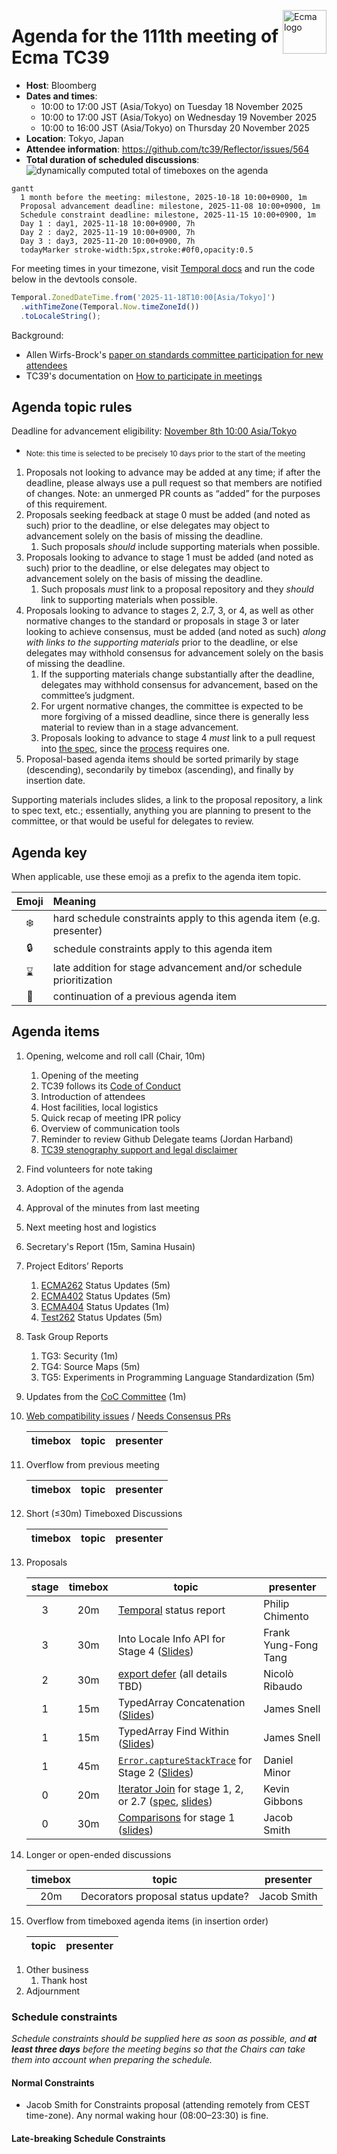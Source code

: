 <img src="../images/Ecma_RVB-003.jpg" align="right" height="70" alt="Ecma logo" /> <!-- markdownlint-disable-line MD041 -->

# Agenda for the 111th meeting of Ecma TC39

- **Host**: Bloomberg
- **Dates and times**:
  - 10:00 to 17:00 JST (Asia/Tokyo) on Tuesday 18 November 2025
  - 10:00 to 17:00 JST (Asia/Tokyo) on Wednesday 19 November 2025
  - 10:00 to 16:00 JST (Asia/Tokyo) on Thursday 20 November 2025
- **Location**: Tokyo, Japan
- **Attendee information**: https://github.com/tc39/Reflector/issues/564
- **Total duration of scheduled discussions**: ![dynamically computed total of timeboxes on the agenda](https://tc39-agenda-time.deno.dev/2025/11/)

```mermaid
gantt
  1 month before the meeting: milestone, 2025-10-18 10:00+0900, 1m
  Proposal advancement deadline: milestone, 2025-11-08 10:00+0900, 1m
  Schedule constraint deadline: milestone, 2025-11-15 10:00+0900, 1m
  Day 1 : day1, 2025-11-18 10:00+0900, 7h
  Day 2 : day2, 2025-11-19 10:00+0900, 7h
  Day 3 : day3, 2025-11-20 10:00+0900, 7h
  todayMarker stroke-width:5px,stroke:#0f0,opacity:0.5
```

For meeting times in your timezone, visit [Temporal docs](https://tc39.es/proposal-temporal/docs/) and run the code below in the devtools console.

```js
Temporal.ZonedDateTime.from('2025-11-18T10:00[Asia/Tokyo]')
  .withTimeZone(Temporal.Now.timeZoneId())
  .toLocaleString();
```

Background:

- Allen Wirfs-Brock's [paper on standards committee participation for new attendees](http://wirfs-brock.com/allen/files/papers/standpats-asianplop2016.pdf)
- TC39's documentation on [How to participate in meetings](https://github.com/tc39/how-we-work/blob/HEAD/how-to-participate-in-meetings.md)

## Agenda topic rules

Deadline for advancement eligibility:  [November 8th 10:00 Asia/Tokyo](https://www.timeanddate.com/countdown/winter?iso=20251108T10&p0=248&msg=111th+TC39+Plenary+in+Tokyo&font=sanserif&csz=1)

- <sub>Note: this time is selected to be precisely 10 days prior to the start of the meeting</sub>

1. Proposals not looking to advance may be added at any time; if after the deadline, please always use a pull request so that members are notified of changes. Note: an unmerged PR counts as “added” for the purposes of this requirement.
1. Proposals seeking feedback at stage 0 must be added (and noted as such) prior to the deadline, or else delegates may object to advancement solely on the basis of missing the deadline.
    1. Such proposals *should* include supporting materials when possible.
1. Proposals looking to advance to stage 1 must be added (and noted as such) prior to the deadline, or else delegates may object to advancement solely on the basis of missing the deadline.
    1. Such proposals *must* link to a proposal repository and they *should* link to supporting materials when possible.
1. Proposals looking to advance to stages 2, 2.7, 3, or 4, as well as other normative changes to the standard or proposals in stage 3 or later looking to achieve consensus, must be added (and noted as such) *along with links to the supporting materials* prior to the deadline, or else delegates may withhold consensus for advancement solely on the basis of missing the deadline.
    1. If the supporting materials change substantially after the deadline, delegates may withhold consensus for advancement, based on the committee’s judgment.
    1. For urgent normative changes, the committee is expected to be more forgiving of a missed deadline, since there is generally less material to review than in a stage advancement.
    1. Proposals looking to advance to stage 4 *must* link to a pull request into [the spec](https://github.com/tc39/ecma262), since the [process](https://tc39.github.io/process-document/) requires one.
1. Proposal-based agenda items should be sorted primarily by stage (descending), secondarily by timebox (ascending), and finally by insertion date.

Supporting materials includes slides, a link to the proposal repository, a link to spec text, etc.; essentially, anything you are planning to present to the committee, or that would be useful for delegates to review.

## Agenda key

When applicable, use these emoji as a prefix to the agenda item topic.

| Emoji | Meaning                                                              |
| :---: | :---                                                                 |
|  ❄️    | hard schedule constraints apply to this agenda item (e.g. presenter) |
|  🔒   | schedule constraints apply to this agenda item                       |
|  ⌛️   | late addition for stage advancement and/or schedule prioritization   |
|  🔁   | continuation of a previous agenda item                               |

## Agenda items

1. Opening, welcome and roll call (Chair, 10m)
    1. Opening of the meeting
    1. TC39 follows its [Code of Conduct](https://tc39.github.io/code-of-conduct/)
    1. Introduction of attendees
    1. Host facilities, local logistics
    1. Quick recap of meeting IPR policy
    1. Overview of communication tools
    1. Reminder to review Github Delegate teams (Jordan Harband)
    1. [TC39 stenography support and legal disclaimer](https://github.com/tc39/Reflector/blob/main/transcriptions.md)
1. Find volunteers for note taking
1. Adoption of the agenda
1. Approval of the minutes from last meeting
1. Next meeting host and logistics
1. Secretary's Report (15m, Samina Husain)
1. Project Editors’ Reports
    1. [ECMA262](https://github.com/tc39/ecma262) Status Updates (5m)
    1. [ECMA402](https://github.com/tc39/ecma402) Status Updates (5m)
    1. [ECMA404](https://www.ecma-international.org/publications/standards/Ecma-404.htm) Status Updates (1m)
    1. [Test262](https://github.com/tc39/test262) Status Updates (5m)
1. Task Group Reports
    <!-- 1. TG2: Internationalization (5m) - in practice, this is covered via the ECMA-402 project editors' report -->
    1. TG3: Security (1m)
    1. TG4: Source Maps (5m)
    1. TG5: Experiments in Programming Language Standardization (5m)
1. Updates from the [CoC Committee](https://tc39.es/code-of-conduct/#code-of-conduct-committee) (1m)
1. [Web compatibility issues](https://github.com/tc39/ecma262/issues?utf8=✓&q=is%3Aopen+label%3A%22web+reality%22+is%3Aissue) / [Needs Consensus PRs](https://github.com/tc39/ecma262/pulls?q=is%3Apr+is%3Aopen+label%3A%22needs+consensus%22)

    | timebox | topic | presenter |
    |:-------:|-------|-----------|

1. Overflow from previous meeting

    | timebox | topic | presenter |
    |:-------:|-------|-----------|

1. Short (≤30m) Timeboxed Discussions

    | timebox | topic | presenter |
    |:-------:|-------|-----------|

1. Proposals

    | stage | timebox | topic | presenter |
    |:-----:|:-------:|-------|-----------|
    | 3 | 20m | [Temporal](https://github.com/tc39/proposal-temporal) status report | Philip Chimento |
    | 3 | 30m | Into Locale Info API for Stage 4 ([Slides](https://docs.google.com/presentation/d/17FKrRkWCfNdYui9uRQDRYzv2c3cOCp6ZM7Rly9MwGHM))  | Frank Yung-Fong Tang |
    | 2 | 30m | [export defer](https://github.com/tc39/proposal-deferred-reexports) (all details TBD) | Nicolò Ribaudo |
    | 1 | 15m | TypedArray Concatenation ([Slides](https://docs.google.com/presentation/d/1RIhMpf4gY2wX0KZcmCUU6i9l9Ay7WBu0vY4vIsJUwTg/edit?slide=id.p#slide=id.p)) | James Snell |
    | 1 | 15m | TypedArray Find Within ([Slides](https://docs.google.com/presentation/d/1RIhMpf4gY2wX0KZcmCUU6i9l9Ay7WBu0vY4vIsJUwTg/edit?slide=id.g38e87ed9df8_0_0#slide=id.g38e87ed9df8_0_0)) | James Snell |
    | 1 | 45m | [`Error.captureStackTrace`](https://github.com/tc39/proposal-error-capturestacktrace) for Stage 2 ([Slides](https://docs.google.com/presentation/d/1c3vpsgkUSD2qWCl_6RICnykWLYm2Tc7Dk_uusBKNvc8)) | Daniel Minor |
    | 0 | 20m | [Iterator Join](https://github.com/bakkot/proposal-iterator-join) for stage 1, 2, or 2.7 ([spec](https://bakkot.github.io/proposal-iterator-join/), [slides](https://docs.google.com/presentation/d/1jclIOSbSdyepVCiYXQ4eXc2Uh8FBnBKnFOtsx12N3r0/edit?usp=sharing)) | Kevin Gibbons |
    | 0 | 30m | [Comparisons](https://github.com/JakobJingleheimer/proposal-comparisons) for stage 1 ([slides](https://docs.google.com/presentation/d/1tu8yK57yMDdBsD4FgDX7GuRndLZfqvrukEG_AukYeJU/view)) | Jacob Smith |

1. Longer or open-ended discussions

    | timebox | topic | presenter |
    |:-------:|-------|-----------|
    | 20m | Decorators proposal status update? | Jacob Smith |

1. Overflow from timeboxed agenda items (in insertion order)

    | topic | presenter |
    |-------|-----------|

<!-- 1. Incubation call chartering (15m on the last day) -->

1. Other business
    1. Thank host
1. Adjournment

### Schedule constraints

*Schedule constraints should be supplied here as soon as possible, and **at least three days** before the meeting begins so that the Chairs can take them into account when preparing the schedule.*

<!-- DO NOT PUT YOUR CONSTRAINTS HERE! Put them in one of the next sections: either "Normal Constraints" or "Late-breaking Schedule Constraints" -->

<!-- Be specific! Provide a full name, date and time range that they will or will not be available, and which sessions they are trying to prioritize. Satisfaction not guaranteed, but more information is useful. Conflicting constraints honored on a first-come, first served basis. -->

#### Normal Constraints

<!-- Constraints supplied more than three days before the meeting should go here -->

- Jacob Smith for Constraints proposal (attending remotely from CEST time-zone). Any normal waking hour (08:00–23:30) is fine.

#### Late-breaking Schedule Constraints

<!-- Constraints supplied less than three days before the meeting should go here -->
